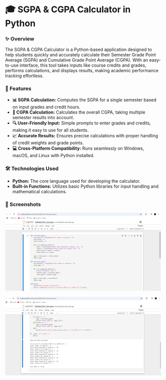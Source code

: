 # 🎓 SGPA & CGPA Calculator in Python

### ✨ Overview

The SGPA & CGPA Calculator is a Python-based application designed to help students quickly and accurately calculate their Semester Grade Point Average (SGPA) and Cumulative Grade Point Average (CGPA). With an easy-to-use interface, this tool takes inputs like course credits and grades, performs calculations, and displays results, making academic performance tracking effortless.

### 🚀 Features

- **📊 SGPA Calculation:** Computes the SGPA for a single semester based on input grades and credit hours.
- **🧮 CGPA Calculation:** Calculates the overall CGPA, taking multiple semester results into account.
- **🔍 User-Friendly Input:** Simple prompts to enter grades and credits, making it easy to use for all students.
- **📈 Accurate Results:** Ensures precise calculations with proper handling of credit weights and grade points.
- **💻 Cross-Platform Compatibility:** Runs seamlessly on Windows, macOS, and Linux with Python installed.

### 🛠️ Technologies Used

- **Python:** The core language used for developing the calculator.
- **Built-in Functions:** Utilizes basic Python libraries for input handling and mathematical calculations.

### 📸 Screenshots

![SGPA Code](https://github.com/5225prachi/SGPA_CGPA_Calculator/blob/main/code.png)

![SGPA Result](https://github.com/5225prachi/SGPA_CGPA_Calculator/blob/main/output.png)

